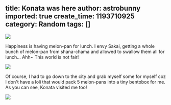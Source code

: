 title: Konata was here
author: astrobunny
imported: true
create_time: 1193710925
category: Random
tags: []
---
 [![](wp-images/old/albums/random/melonpan.jpg)](/images/wp-images/old/albums/random/melonpan.jpg)  
  
Happiness is having melon-pan for lunch. I envy Sakai, getting a whole bunch of melon-pan from shana-chama and allowed to swallow them all for lunch... Ahh~ This world is not fair!  
  
 [![](wp-images/old/albums/melonpan2.JPG)](/images/wp-images/old/albums/melonpan2.JPG)  
  
Of course, I had to go down to the city and grab myself some for myself coz I don't have a loli that would pack 5 melon-pans into a tiny bentobox for me. As you can see, Konata visited me too!  
  
 [![](wp-images/old/albums/konatawashere.jpg)](/images/wp-images/old/albums/konatawashere.jpg)